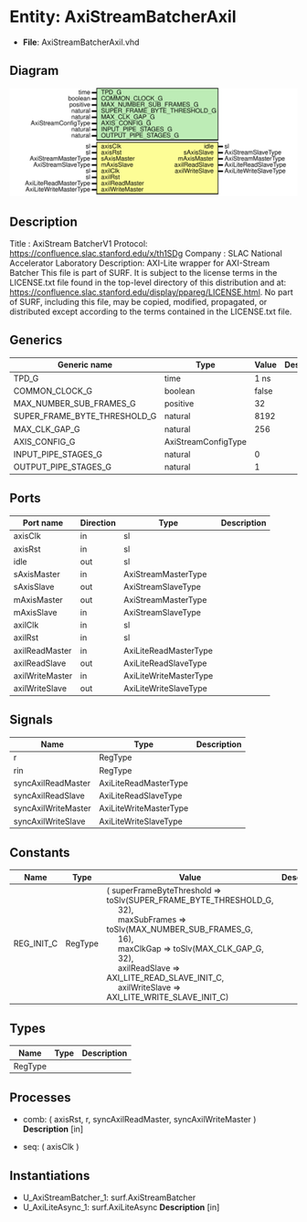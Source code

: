 # Entity: AxiStreamBatcherAxil

- **File**: AxiStreamBatcherAxil.vhd
## Diagram

![Diagram](AxiStreamBatcherAxil.svg "Diagram")
## Description

Title      : AxiStream BatcherV1 Protocol: https://confluence.slac.stanford.edu/x/th1SDg
Company    : SLAC National Accelerator Laboratory
Description: AXI-Lite wrapper for AXI-Stream Batcher
This file is part of SURF. It is subject to
the license terms in the LICENSE.txt file found in the top-level directory
of this distribution and at:
   https://confluence.slac.stanford.edu/display/ppareg/LICENSE.html.
No part of SURF, including this file, may be
copied, modified, propagated, or distributed except according to the terms
contained in the LICENSE.txt file.
## Generics

| Generic name                 | Type                | Value | Description |
| ---------------------------- | ------------------- | ----- | ----------- |
| TPD_G                        | time                | 1 ns  |             |
| COMMON_CLOCK_G               | boolean             | false |             |
| MAX_NUMBER_SUB_FRAMES_G      | positive            | 32    |             |
| SUPER_FRAME_BYTE_THRESHOLD_G | natural             | 8192  |             |
| MAX_CLK_GAP_G                | natural             | 256   |             |
| AXIS_CONFIG_G                | AxiStreamConfigType |       |             |
| INPUT_PIPE_STAGES_G          | natural             | 0     |             |
| OUTPUT_PIPE_STAGES_G         | natural             | 1     |             |
## Ports

| Port name       | Direction | Type                   | Description |
| --------------- | --------- | ---------------------- | ----------- |
| axisClk         | in        | sl                     |             |
| axisRst         | in        | sl                     |             |
| idle            | out       | sl                     |             |
| sAxisMaster     | in        | AxiStreamMasterType    |             |
| sAxisSlave      | out       | AxiStreamSlaveType     |             |
| mAxisMaster     | out       | AxiStreamMasterType    |             |
| mAxisSlave      | in        | AxiStreamSlaveType     |             |
| axilClk         | in        | sl                     |             |
| axilRst         | in        | sl                     |             |
| axilReadMaster  | in        | AxiLiteReadMasterType  |             |
| axilReadSlave   | out       | AxiLiteReadSlaveType   |             |
| axilWriteMaster | in        | AxiLiteWriteMasterType |             |
| axilWriteSlave  | out       | AxiLiteWriteSlaveType  |             |
## Signals

| Name                | Type                   | Description |
| ------------------- | ---------------------- | ----------- |
| r                   | RegType                |             |
| rin                 | RegType                |             |
| syncAxilReadMaster  | AxiLiteReadMasterType  |             |
| syncAxilReadSlave   | AxiLiteReadSlaveType   |             |
| syncAxilWriteMaster | AxiLiteWriteMasterType |             |
| syncAxilWriteSlave  | AxiLiteWriteSlaveType  |             |
## Constants

| Name       | Type    | Value                                                                                                                                                                                                                                                                                                                                                                                                                                                                                                                                                                                               | Description |
| ---------- | ------- | --------------------------------------------------------------------------------------------------------------------------------------------------------------------------------------------------------------------------------------------------------------------------------------------------------------------------------------------------------------------------------------------------------------------------------------------------------------------------------------------------------------------------------------------------------------------------------------------------- | ----------- |
| REG_INIT_C | RegType |  (       superFrameByteThreshold => toSlv(SUPER_FRAME_BYTE_THRESHOLD_G,<br><span style="padding-left:20px"> 32),<br><span style="padding-left:20px">       maxSubFrames            => toSlv(MAX_NUMBER_SUB_FRAMES_G,<br><span style="padding-left:20px"> 16),<br><span style="padding-left:20px">       maxClkGap               => toSlv(MAX_CLK_GAP_G,<br><span style="padding-left:20px"> 32),<br><span style="padding-left:20px">       axilReadSlave           => AXI_LITE_READ_SLAVE_INIT_C,<br><span style="padding-left:20px">       axilWriteSlave          => AXI_LITE_WRITE_SLAVE_INIT_C) |             |
## Types

| Name    | Type | Description |
| ------- | ---- | ----------- |
| RegType |      |             |
## Processes
- comb: ( axisRst, r, syncAxilReadMaster, syncAxilWriteMaster )
**Description**
[in]

- seq: ( axisClk )
## Instantiations

- U_AxiStreamBatcher_1: surf.AxiStreamBatcher
- U_AxiLiteAsync_1: surf.AxiLiteAsync
**Description**
[in]

